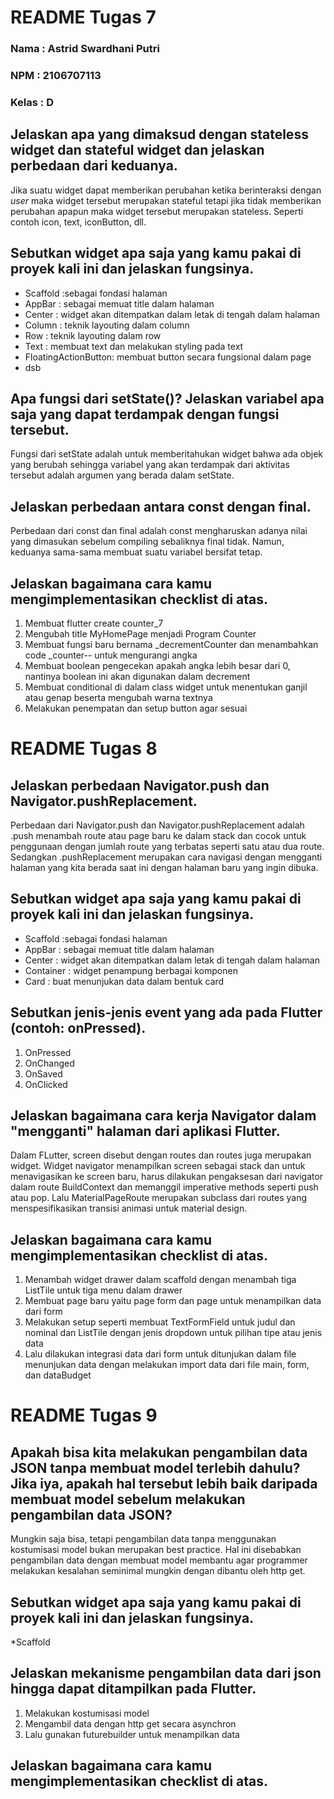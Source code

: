 # README Tugas 7
### Nama : Astrid Swardhani Putri
### NPM : 2106707113
### Kelas : D


## Jelaskan apa yang dimaksud dengan stateless widget dan stateful widget dan jelaskan perbedaan dari keduanya.
Jika suatu widget dapat memberikan perubahan ketika berinteraksi dengan _user_ maka widget tersebut merupakan stateful tetapi jika tidak memberikan perubahan apapun maka widget tersebut merupakan stateless. Seperti contoh icon, text, iconButton, dll.

## Sebutkan widget apa saja yang kamu pakai di proyek kali ini dan jelaskan fungsinya.
* Scaffold :sebagai fondasi halaman
* AppBar : sebagai memuat title dalam halaman
* Center : widget akan ditempatkan dalam letak di tengah dalam halaman
* Column : teknik layouting dalam column
* Row : teknik layouting dalam row
* Text : membuat text dan melakukan styling pada text
* FloatingActionButton: membuat button secara fungsional dalam page
* dsb

## Apa fungsi dari setState()? Jelaskan variabel apa saja yang dapat terdampak dengan fungsi tersebut.
Fungsi dari setState adalah untuk memberitahukan widget bahwa ada objek yang berubah sehingga variabel yang akan terdampak dari aktivitas tersebut adalah argumen yang berada dalam setState.

## Jelaskan perbedaan antara const dengan final.
Perbedaan dari const dan final adalah const mengharuskan adanya nilai yang dimasukan sebelum compiling sebaliknya final tidak. Namun, keduanya sama-sama membuat suatu variabel bersifat tetap.

## Jelaskan bagaimana cara kamu mengimplementasikan checklist di atas.
1. Membuat flutter create counter_7
2. Mengubah title MyHomePage menjadi Program Counter
3. Membuat fungsi baru bernama _decrementCounter dan menambahkan code _counter-- untuk mengurangi angka
4. Membuat boolean pengecekan apakah angka lebih besar dari 0, nantinya boolean ini akan digunakan dalam decrement
5. Membuat conditional di dalam class widget untuk menentukan ganjil atau genap beserta mengubah warna textnya
6. Melakukan penempatan dan setup button agar sesuai

###
###

# README Tugas 8
## Jelaskan perbedaan Navigator.push dan Navigator.pushReplacement.
Perbedaan dari Navigator.push dan Navigator.pushReplacement adalah .push menambah route atau page baru ke dalam stack dan cocok untuk penggunaan dengan jumlah route yang terbatas seperti satu atau dua route. Sedangkan .pushReplacement merupakan cara navigasi dengan mengganti halaman yang kita berada saat ini dengan halaman baru yang ingin dibuka. 
## Sebutkan widget apa saja yang kamu pakai di proyek kali ini dan jelaskan fungsinya.
* Scaffold :sebagai fondasi halaman
* AppBar : sebagai memuat title dalam halaman
* Center : widget akan ditempatkan dalam letak di tengah dalam halaman
* Container : widget penampung berbagai komponen
* Card : buat menunjukan data dalam bentuk card

## Sebutkan jenis-jenis event yang ada pada Flutter (contoh: onPressed).
1. OnPressed
2. OnChanged
3. OnSaved
4. OnClicked

## Jelaskan bagaimana cara kerja Navigator dalam "mengganti" halaman dari aplikasi Flutter.
Dalam FLutter, screen disebut dengan routes dan routes juga merupakan widget. Widget navigator menampilkan screen sebagai stack dan untuk menavigasikan ke screen baru, harus dilakukan pengaksesan dari navigator dalam route BuildContext dan memanggil imperative methods seperti push atau pop. Lalu MaterialPageRoute merupakan subclass dari routes yang menspesifikasikan transisi animasi untuk material design. 
## Jelaskan bagaimana cara kamu mengimplementasikan checklist di atas.
1. Menambah widget drawer dalam scaffold dengan menambah tiga ListTile untuk tiga menu dalam drawer
2. Membuat page baru yaitu page form dan page untuk menampilkan data dari form
3. Melakukan setup seperti membuat TextFormField untuk judul dan nominal dan ListTile dengan jenis dropdown untuk pilihan tipe atau jenis data
4. Lalu dilakukan integrasi data dari form untuk ditunjukan dalam file menunjukan data dengan melakukan import data dari file main, form, dan dataBudget

# README Tugas 9

## Apakah bisa kita melakukan pengambilan data JSON tanpa membuat model terlebih dahulu? Jika iya, apakah hal tersebut lebih baik daripada membuat model sebelum melakukan pengambilan data JSON?
Mungkin saja bisa, tetapi pengambilan data tanpa menggunakan kostumisasi model bukan merupakan best practice. Hal ini disebabkan pengambilan data dengan membuat model membantu agar programmer melakukan kesalahan seminimal mungkin dengan dibantu oleh http get.
## Sebutkan widget apa saja yang kamu pakai di proyek kali ini dan jelaskan fungsinya.
*Scaffold

## Jelaskan mekanisme pengambilan data dari json hingga dapat ditampilkan pada Flutter.
1. Melakukan kostumisasi model
2. Mengambil data dengan http get secara asynchron
3. Lalu gunakan futurebuilder untuk menampilkan data

## Jelaskan bagaimana cara kamu mengimplementasikan checklist di atas.
